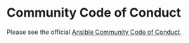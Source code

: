 # Community Code of Conduct

Please see the official [Ansible Community Code of Conduct][coc].

[coc]: https://docs.ansible.com/ansible/latest/community/code_of_conduct.html
